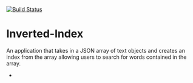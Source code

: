 [![Build Status](https://travis-ci.org/andela-oagunbiade/inverted-index.svg?branch=develop)](https://travis-ci.org/andela-oagunbiade/inverted-index.svg?branch=develop)

# Inverted-Index
An application that takes in a JSON array of text objects and creates an index from the array allowing users to search for words contained in the array.

-